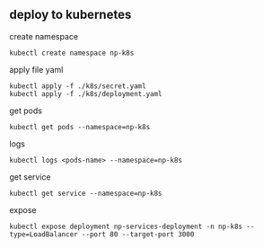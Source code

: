 ## deploy to kubernetes

create namespace

```
kubectl create namespace np-k8s
```

apply file yaml

```
kubectl apply -f ./k8s/secret.yaml
kubectl apply -f ./k8s/deployment.yaml
```

get pods

```
kubectl get pods --namespace=np-k8s
```

logs

```
kubectl logs <pods-name> --namespace=np-k8s
```

get service

```
kubectl get service --namespace=np-k8s
```

expose

```
kubectl expose deployment np-services-deployment -n np-k8s --type=LoadBalancer --port 80 --target-port 3000
```
